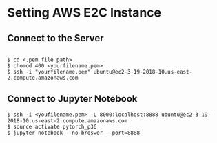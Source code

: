 # Setting AWS E2C Instance



## Connect to the Server

```

$ cd <.pem file path>
$ chomod 400 <yourfilename.pem>
$ ssh -i "yourfilename.pem" ubuntu@ec2-3-19-2018-10.us-east-2.compute.amazonaws.com

```

## Connect to Jupyter Notebook

```
$ ssh -i <youfilename.pem> -L 8000:localhost:8888 ubuntu@ec2-3-19-2018-10.us-east-2.compute.amazonaws.com
$ source activate pytorch_p36
$ jupyter notebook --no-broswer --port=8888
```




